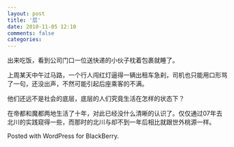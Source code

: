 ```yaml
---
layout: post
title: '层'
date: 2010-11-05 12:10
comments: false
categories: 
---
```

    

出来吃饭，看到公司门口一位送快递的小伙子枕着包裹就睡了。

上周某天中午过马路，一个行人闯红灯逼得一辆出租车急刹，司机也只能用口形骂了一句，还没出声，不然可能引起后座乘客的不满。

他们还远不是社会的底层，底层的人们究竟生活在怎样的状态下？

在帝都和魔都两地生活了十年，对此已经没什么清晰的认识了。仅仅通过07年去北川的实践窥得一些，而那时的北川与却不到一年后相比就跟世外桃源一样。

Posted with WordPress for BlackBerry.
